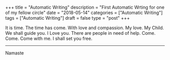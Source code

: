 +++
title = "Automatic Writing"
description = "First Automatic Wrting for one of my fellow circle"
date = "2018-05-14"
categories = ["Automatic Writing"]
tags = ["Automatic Writing"]
draft = false
type = "post"
+++

It is time. The time has come. With love and compassion. My love. My Child. We shall guide you. I Love you. There are people in need of help. Come. Come. Come with me. I shall set you free.

---
Namaste